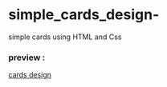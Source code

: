 # simple_cards_design-
simple cards using HTML and Css
### preview :
[  cards design ](https://khadidjainfoinfinity.github.io/simple_cards_design-/)
